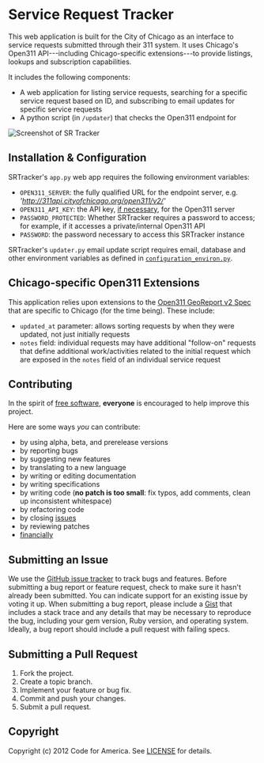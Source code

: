 Service Request Tracker
=======================

This web application is built for the City of Chicago as an interface to service requests submitted through their 311 system. It uses Chicago's Open311 API---including Chicago-specific extensions---to provide listings, lookups and subscription capabilities.

It includes the following components:
 - A web application for listing service requests, searching for a specific service request based on ID, and subscribing to email updates for specific service requests
 - A python script (in `/updater`) that checks the Open311 endpoint for 

![Screenshot of SR Tracker](https://raw.github.com/codeforamerica/srtracker/master/screenshot.png)

Installation & Configuration
----------------------------

SRTracker's `app.py` web app requires the following environment variables:

- `OPEN311_SERVER`: the fully qualified URL for the endpoint server, e.g. _'http://311api.cityofchicago.org/open311/v2/'_
- `OPEN311_API_KEY`: the API key, [if necessary](http://wiki.open311.org/GeoReport_v2/Servers), for the Open311 server
- `PASSWORD_PROTECTED`: Whether SRTracker requires a password to access; for example, if it accesses a private/internal Open311 API
- `PASSWORD`: the password necessary to access this SRTracker instance

SRTracker's `updater.py` email update script requires email, database and other environment variables as defined in [`configuration_environ.py`](https://github.com/codeforamerica/srtracker/blob/master/updater/configuration_environ.py).

Chicago-specific Open311 Extensions
-----------------------------------

This application relies upon extensions to the [Open311 GeoReport v2 Spec](http://wiki.open311.org/GeoReport_v2) that are specific to Chicago (for the time being). These include:

- `updated_at` parameter: allows sorting requests by when they were updated, not just initially requests
- `notes` field: individual requests may have additional "follow-on" requests that define additional work/activities related to the initial request which are exposed in the `notes` field of an individual service request

## Contributing
In the spirit of [free software][free-sw], **everyone** is encouraged to help
improve this project.

[free-sw]: http://www.fsf.org/licensing/essays/free-sw.html

Here are some ways *you* can contribute:

* by using alpha, beta, and prerelease versions
* by reporting bugs
* by suggesting new features
* by translating to a new language
* by writing or editing documentation
* by writing specifications
* by writing code (**no patch is too small**: fix typos, add comments, clean up
  inconsistent whitespace)
* by refactoring code
* by closing [issues][]
* by reviewing patches
* [financially][]

[issues]: https://github.com/codeforamerica/straymapper/issues
[financially]: https://secure.codeforamerica.org/page/contribute

## Submitting an Issue

We use the [GitHub issue tracker][issues] to track bugs and features. Before submitting a bug report or feature request, check to make sure it hasn't already been submitted. You can indicate support for an existing issue by voting it up. When submitting a bug report, please include a [Gist][] that includes a stack trace and any details that may be necessary to reproduce the bug, including your gem version, Ruby version, and operating system. Ideally, a bug report should include a pull request with failing specs.

[gist]: https://gist.github.com/

## Submitting a Pull Request
1. Fork the project.
2. Create a topic branch.
3. Implement your feature or bug fix.
6. Commit and push your changes.
7. Submit a pull request.

## Copyright
Copyright (c) 2012 Code for America. See [LICENSE][] for details.

[license]: https://github.com/codeforamerica/cfa_template/blob/master/LICENSE.mkd